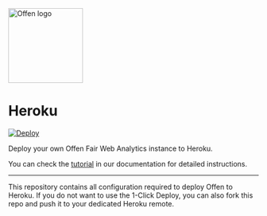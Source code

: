 <a href="https://www.offen.dev/">
    <img src="https://offen.github.io/press-kit/offen-material/gfx-GitHub-Offen-logo.svg" alt="Offen logo" title="Offen" width="150px"/>
</a>

# Heroku

[![Deploy](https://www.herokucdn.com/deploy/button.svg)](https://heroku.com/deploy)

Deploy your own Offen Fair Web Analytics instance to Heroku.

You can check the [tutorial][] in our documentation for detailed instructions.

[tutorial]: https://docs.offen.dev/running-offen/tutorials/configuring-deploying-offen-heroku/

---

This repository contains all configuration required to deploy Offen to Heroku. If you do not want to use the 1-Click Deploy, you can also fork this repo and push it to your dedicated Heroku remote.
